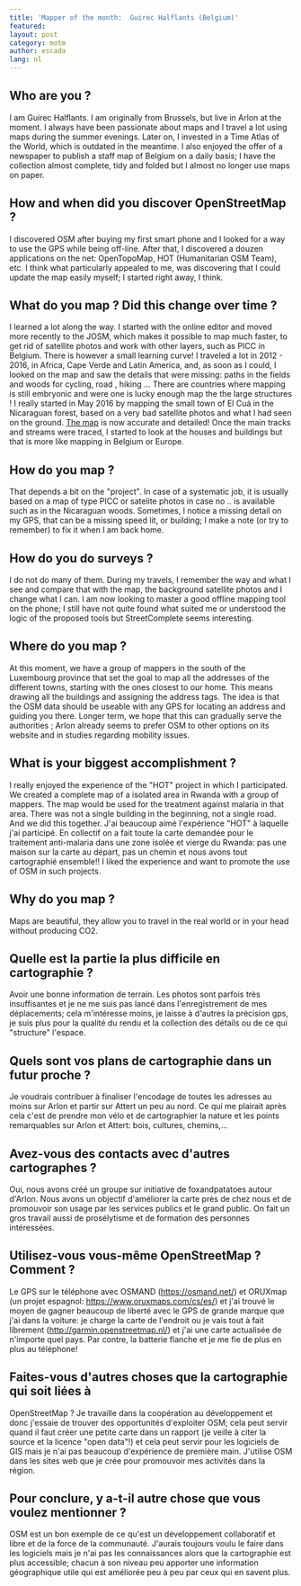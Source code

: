 ```yaml
---
title: 'Mapper of the month:  Guirec Halflants (Belgium)'
featured: 
layout: post
category: motm
author: escada
lang: nl
---
```


## Who are you ?
I am Guirec Halflants. I am originally from Brussels, but live in Arlon at the moment.
I always have been passionate about maps and I travel a lot using maps during the summer evenings. Later on, I invested in a Time Atlas of the World, which is outdated in the meantime. I also enjoyed the offer of a newspaper to publish  a staff map of Belgium on a daily basis; I have the collection almost complete, tidy and folded but I almost no longer use maps on paper.

## How and when did you discover OpenStreetMap ?
I discovered OSM after buying my first smart phone and I looked for a way to use the GPS while being off-line. After that, I discovered a douzen applications on the net: OpenTopoMap, HOT (Humanitarian OSM Team), etc.
I think what particularly appealed to me,  was discovering that I could update the map easily myself; I started right away, I think.

## What do you map ? Did this change over time ?

I learned a lot along the way. I started with the online editor and moved more recently to the JOSM, which makes it possible to map much faster, to get rid of satellite photos and work with other layers, such as PICC in Belgium. There is however a small learning curve!
I traveled a lot in 2012 - 2016, in Africa, Cape Verde and Latin America, and, as soon as I could, I looked on the map and saw the details that were missing: paths in the fields and woods for cycling, road , hiking ... There are countries where mapping is still embryonic and were one is lucky enough map the the large structures !
I  really started in May 2016 by mapping the small town of El Cuá in the Nicaraguan forest, based on a very bad satellite photos and what I had seen on the ground. [The map](https://osm.org/go/YQ8CDu28--?m=) is now accurate and detailed!
Once the main tracks and streams were traced, I started to look at the houses and buildings but that is more like mapping in Belgium or Europe.

## How do you map ?
That depends a bit on the "project". In case of a systematic job, it is usually based on a map of type PICC or satelite photos  in case no .. is available such as in the Nicaraguan woods.
Sometimes, I notice a missing detail on my GPS, that can be a missing speed lit, or building; I make a note (or try to remember) to fix it when I am back home.

## How do you do surveys ?

I do not do many of them. During my travels, I remember the way and what I see and compare that with the map, the background satellite photos and I change what I can.
I am now looking to master a good offline mapping tool on the phone; I still have not quite found what suited me or understood the logic of the proposed tools but StreetComplete seems interesting.

## Where do you map ?
At this moment, we have a group of mappers in the south of the Luxembourg province that set the goal to map all the addresses of the different towns, starting with the ones closest to our home. This means drawing all the buildings and assigning the address tags. The idea is that the OSM data should be useable with any GPS for locating an address and guiding you there.
Longer term, we hope that this can gradually serve the authorities ; Arlon already seems to prefer OSM to other options on its website and in studies regarding  mobility issues.

## What is your biggest accomplishment ?
I really enjoyed the experience of the "HOT" project in which I participated. We created a complete map of a isolated area in Rwanda with a group of mappers. The map would be used for the treatment against malaria in that area. There was not a single building in the beginning, not a single road. And we did this together.
J'ai beaucoup aimé l'expérience "HOT" à laquelle j'ai participé. En collectif on a fait toute la carte demandée pour le traitement anti-malaria dans une zone isolée et vierge du Rwanda: pas une maison sur la carte au départ, pas un chemin et nous avons tout cartographié ensemble!! I liked the experience and want to promote the use of OSM in such projects.

## Why do you map ?
Maps are beautiful, they allow you to travel in the real world or in your head without producing CO2.

## Quelle est la partie la plus difficile en cartographie ?
Avoir une bonne information de terrain. Les photos sont parfois très insuffisantes et je ne me suis pas lancé dans l'enregistrement de mes déplacements; cela m'intéresse moins, je laisse à d'autres la précision gps, je suis plus pour la qualité du rendu et la collection des détails ou de ce qui "structure" l'espace.

## Quels sont vos plans de cartographie dans un futur proche ?
Je voudrais contribuer à finaliser l'encodage de toutes les adresses au moins sur Arlon et partir sur Attert un peu au nord. 
Ce qui me plairait après cela c'est de prendre mon vélo et de cartographier la nature et les points remarquables sur Arlon et Attert: bois, cultures, chemins,...

## Avez-vous des contacts avec d'autres cartographes ?
Oui, nous avons créé un groupe sur initiative de foxandpatatoes autour d'Arlon. Nous avons un objectif d'améliorer la carte près de chez nous et de promouvoir son usage par les services publics et le grand public. On fait un gros travail aussi de prosélytisme et de formation des personnes intéressées.

## Utilisez-vous vous-même OpenStreetMap ? Comment ?
Le GPS sur le téléphone avec OSMAND (https://osmand.net/) et ORUXmap (un projet espagnol: https://www.oruxmaps.com/cs/es/) et j'ai trouvé le moyen de gagner beaucoup de liberté avec le GPS de grande marque que j'ai dans la voiture: je charge la carte de l'endroit ou je vais tout à fait librement (http://garmin.openstreetmap.nl/) et j'ai une carte actualisée de n'importe quel pays. Par contre, la batterie flanche et je me fie de plus en plus au téléphone! 

## Faites-vous d'autres choses que la cartographie qui soit liées à
OpenStreetMap ?
Je travaille dans la coopération au développement et donc j'essaie de trouver des opportunités d'exploiter OSM; cela peut servir quand il faut créer une petite carte dans un rapport (je veille à citer la source et la licence "open data"!) et cela peut servir pour les logiciels de GIS mais je n'ai pas beaucoup d'expérience de première main. 
J'utilise OSM dans les sites web que je crée pour promouvoir mes activités dans la région.

## Pour conclure, y a-t-il autre chose que vous voulez mentionner ?
OSM est un bon exemple de ce qu'est un développement collaboratif et libre et de la force de la communauté. J'aurais toujours voulu le faire dans les logiciels mais je n'ai pas les connaissances alors que la cartographie est plus accessible; chacun à son niveau peu apporter une information géographique utile qui est améliorée peu à peu par ceux qui en savent plus.
